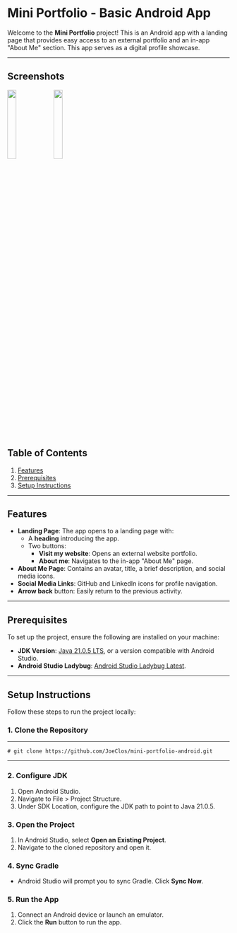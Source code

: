 # Mini Portfolio - Basic Android App

Welcome to the **Mini Portfolio** project! This is an Android app with a landing page that provides easy access to an external portfolio and an in-app "About Me" section. This app serves as a digital profile showcase.

---


## Screenshots

<img src="https://github.com/user-attachments/assets/ddfad7b9-dd65-4ab8-bc72-a19bb8d44654" width=20% height=20%>

<img src="https://github.com/user-attachments/assets/3f4cc276-ec2d-4a71-9ba9-4fe3aa44ad9e" width=20% height=20%>

## Table of Contents


1. [Features](#features)
2. [Prerequisites](#prerequisites)
3. [Setup Instructions](#setup-instructions)


---


<a name="features"></a>
## Features
- **Landing Page**: The app opens to a landing page with:
    - A **heading** introducing the app.
    - Two buttons:
        - **Visit my website**: Opens an external website portfolio.
        - **About me**: Navigates to the in-app "About Me" page.
- **About Me Page**: Contains an avatar, title, a brief description, and social media icons.
- **Social Media Links**: GitHub and LinkedIn icons for profile navigation.
- **Arrow back** button: Easily return to the previous activity.

---


<a name="prerequisites"></a>
## Prerequisites
To set up the project, ensure the following are installed on your machine:

- **JDK Version**: [Java 21.0.5 LTS](https://www.oracle.com/java/technologies/javase/jdk21-archive-downloads.html), or a version compatible with Android Studio.
- **Android Studio Ladybug**: [Android Studio Ladybug Latest](https://developer.android.com/studio).

---




<a name="setup-instructions"></a>
## Setup Instructions
Follow these steps to run the project locally:

### 1. Clone the Repository
    
---     
    # git clone https://github.com/JoeClos/mini-portfolio-android.git
---     
### 2. Configure JDK

1. Open Android Studio.
2. Navigate to File > Project Structure.
3. Under SDK Location, configure the JDK path to point to Java 21.0.5.

### 3. Open the Project

1. In Android Studio, select **Open an Existing Project**.
2. Navigate to the cloned repository and open it.

### 4. Sync Gradle

- Android Studio will prompt you to sync Gradle. Click **Sync Now**.

### 5. Run the App

1. Connect an Android device or launch an emulator.
2. Click the **Run** button to run the app.
